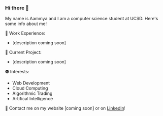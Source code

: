 ### Hi there 👋

My name is Aammya and I am a computer science student at UCSD. Here's some info about me! 

🐳 Work Experience: <br/>
- [description coming soon] <br/>

🐥 Current Project: <br/>
- [description coming soon] <br/>

👽 Interests: <br/>
- Web Development
- Cloud Computing
- Algorithmic Trading
- Artifical Intelligence <br/>

💬 Contact me on my website [coming soon] or on [LinkedIn](https://www.linkedin.com/in/aammya-sapra-988544203)!




<!--
**doraemon127/doraemon127** is a ✨ _special_ ✨ repository because its `README.md` (this file) appears on your GitHub profile.

Here are some ideas to get you started:

- 🔭 I’m currently working on ...
- 🌱 I’m currently learning ...
- 👯 I’m looking to collaborate on ...
- 🤔 I’m looking for help with ...
- 💬 Ask me about ...
- 📫 How to reach me: ...
- 😄 Pronouns: ...
- ⚡ Fun fact: ...
-->

